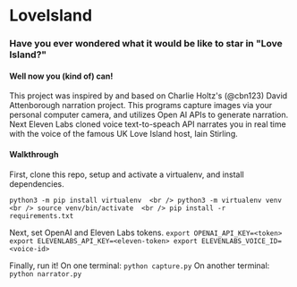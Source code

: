# LoveIsland

### Have you ever wondered what it would be like to star in "Love Island?"
#### Well now you (kind of) can!

This project was inspired by and based on Charlie Holtz's (@cbn123) David Attenborough narration project.
This programs capture images via your personal computer camera, and utilizes Open AI APIs to
generate narration. Next Eleven Labs cloned voice text-to-speach API narrates you in real time with the voice of
the famous UK Love Island host, Iain Stirling.

#### Walkthrough 
First, clone this repo, setup and activate a virtualenv, and install dependencies.

`python3 -m pip install virtualenv  <br />
python3 -m virtualenv venv  <br />
source venv/bin/activate  <br />
pip install -r requirements.txt`

Next, set OpenAI and Eleven Labs tokens.
`export OPENAI_API_KEY=<token>
export ELEVENLABS_API_KEY=<eleven-token>
export ELEVENLABS_VOICE_ID=<voice-id>`

Finally, run it! On one terminal:
`python capture.py`
On another terminal:
`python narrator.py`
